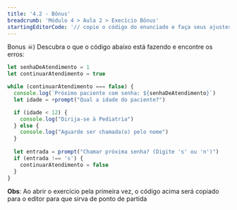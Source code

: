 ```yaml
---
title: '4.2 - Bônus'
breadcrumb: 'Módulo 4 > Aula 2 > Execício Bônus'
startingEditorCode: '// copie o código do enunciado e faça seus ajustes'
---
```


Bonus ☠) Descubra o que o código abaixo está fazendo e encontre os erros:

```js
let senhaDeAtendimento = 1
let continuarAtendimento = true

while (continuarAtendimento === false) {
  console.log(`Próximo paciente com senha: ${senhaDeAtendimento}`)
  let idade = +prompt("Qual a idade do paciente?")

  if (idade < 12) {
    console.log("Dirija-se à Pediatria")
  } else {
    console.log("Aguarde ser chamada(o) pelo nome")
  }
  
  let entrada = prompt("Chamar próxima senha? (Digite 's' ou 'n')")
  if (entrada !== 's') {
    continuarAtendimento = false
  }
}
```

**Obs**: Ao abrir o exercício pela primeira vez, o código acima será copiado para o editor para que sirva de ponto de partida
